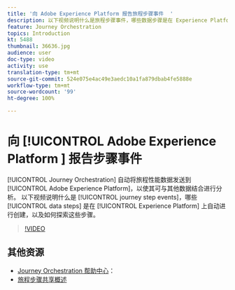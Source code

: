 ```yaml
---
title: '向 Adobe Experience Platform 报告旅程步骤事件  '
description: 以下视频说明什么是旅程步骤事件，哪些数据步骤是在 Experience Platform 上自动进行创建，以及如何探索这些步骤。
feature: Journey Orchestration
topics: Introduction
kt: 5488
thumbnail: 36636.jpg
audience: user
doc-type: video
activity: use
translation-type: tm+mt
source-git-commit: 524e075e4ac49e3aedc10a1fa879dbab4fe5888e
workflow-type: tm+mt
source-wordcount: '99'
ht-degree: 100%

---
```



# 向 [!UICONTROL Adobe Experience Platform ] 报告步骤事件

[!UICONTROL Journey Orchestration] 自动将旅程性能数据发送到 [!UICONTROL Adobe Experience Platform]，以使其可与其他数据结合进行分析。
以下视频说明什么是 [!UICONTROL journey step events]，哪些 [!UICONTROL data steps] 是在 [!UICONTROL Experience Platform] 上自动进行创建，以及如何探索这些步骤。

>[!VIDEO](https://video.tv.adobe.com/v/36636?quality=12)

## 其他资源

* [Journey Orchestration 帮助中心](https://docs.adobe.com/content/help/zh-Hans/journeys/using/journey-orchestration-home.html)：
* [旅程步骤共享概述](https://docs.adobe.com/content/help/zh-Hans/journeys/using/building-journeys/sharing-journey-steps/sharing-overview.html)
